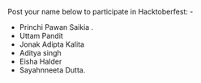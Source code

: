 Post your name below to participate in Hacktoberfest: -


-	Princhi Pawan Saikia .
-	Uttam Pandit
-	Jonak Adipta Kalita
- Aditya singh
- Eisha Halder 
- Sayahnneeta Dutta.
